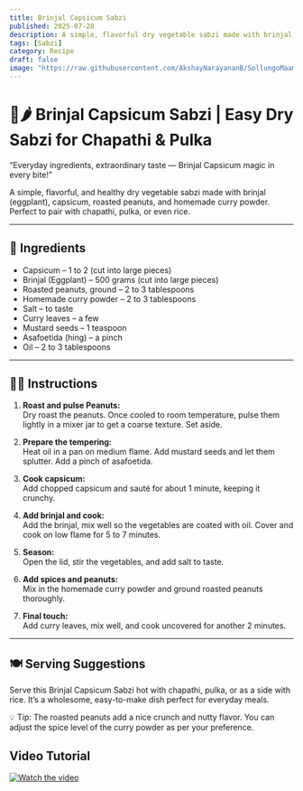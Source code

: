 ```yaml
---
title: Brinjal Capsicum Sabzi  
published: 2025-07-28  
description: A simple, flavorful dry vegetable sabzi made with brinjal, capsicum, roasted peanuts, and homemade curry powder. Perfect for chapathi, pulka, or rice.  
tags: [Sabzi]  
category: Recipe  
draft: false  
image: "https://raw.githubusercontent.com/AkshayNarayananB/SollungoMaami/master/images/brinjal capsicum.png"  
---
```


# 🍆🌶️ Brinjal Capsicum Sabzi | Easy Dry Sabzi for Chapathi & Pulka

“Everyday ingredients, extraordinary taste — Brinjal Capsicum magic in every bite!”

A simple, flavorful, and healthy dry vegetable sabzi made with brinjal (eggplant), capsicum, roasted peanuts, and homemade curry powder. Perfect to pair with chapathi, pulka, or even rice.

---

## 📝 Ingredients

- Capsicum – 1 to 2 (cut into large pieces)  
- Brinjal (Eggplant) – 500 grams (cut into large pieces)  
- Roasted peanuts, ground – 2 to 3 tablespoons  
- Homemade curry powder – 2 to 3 tablespoons  
- Salt – to taste  
- Curry leaves – a few  
- Mustard seeds – 1 teaspoon  
- Asafoetida (hing) – a pinch  
- Oil – 2 to 3 tablespoons  

---

## 👩‍🍳 Instructions

1. **Roast and pulse Peanuts:**  
   Dry roast the peanuts. Once cooled to room temperature, pulse them lightly in a mixer jar to get a coarse texture. Set aside.

2. **Prepare the tempering:**  
   Heat oil in a pan on medium flame. Add mustard seeds and let them splutter. Add a pinch of asafoetida.

3. **Cook capsicum:**  
   Add chopped capsicum and sauté for about 1 minute, keeping it crunchy.

4. **Add brinjal and cook:**  
   Add the brinjal, mix well so the vegetables are coated with oil. Cover and cook on low flame for 5 to 7 minutes.

5. **Season:**  
   Open the lid, stir the vegetables, and add salt to taste.

6. **Add spices and peanuts:**  
   Mix in the homemade curry powder and ground roasted peanuts thoroughly.

7. **Final touch:**  
   Add curry leaves, mix well, and cook uncovered for another 2 minutes.

---

## 🍽️ Serving Suggestions

Serve this Brinjal Capsicum Sabzi hot with chapathi, pulka, or as a side with rice. It’s a wholesome, easy-to-make dish perfect for everyday meals.

💡 Tip: The roasted peanuts add a nice crunch and nutty flavor. You can adjust the spice level of the curry powder as per your preference.


## Video Tutorial

[![Watch the video](https://img.youtube.com/vi/VIDEO_ID/0.jpg)](https://youtu.be/6oqURPBbeQk?si=vIok6gp3qVlaeoDp)
